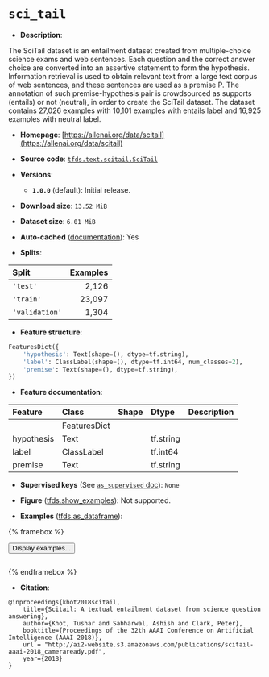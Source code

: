 <div itemscope itemtype="http://schema.org/Dataset">
  <div itemscope itemprop="includedInDataCatalog" itemtype="http://schema.org/DataCatalog">
    <meta itemprop="name" content="TensorFlow Datasets" />
  </div>
  <meta itemprop="name" content="sci_tail" />
  <meta itemprop="description" content="The SciTail dataset is an entailment dataset created from multiple-choice&#10;science exams and web sentences. Each question and the correct answer choice&#10;are converted into an assertive statement to form the hypothesis. Information&#10;retrieval is used to obtain relevant text from a large text corpus of web&#10;sentences, and these sentences are used as a premise P. The annotation of such&#10;premise-hypothesis pair is crowdsourced as supports (entails) or not (neutral),&#10;in order to create the SciTail dataset. The dataset contains 27,026 examples&#10;with 10,101 examples with entails label and 16,925 examples with neutral label.&#10;&#10;To use this dataset:&#10;&#10;```python&#10;import tensorflow_datasets as tfds&#10;&#10;ds = tfds.load(&#x27;sci_tail&#x27;, split=&#x27;train&#x27;)&#10;for ex in ds.take(4):&#10;  print(ex)&#10;```&#10;&#10;See [the guide](https://www.tensorflow.org/datasets/overview) for more&#10;informations on [tensorflow_datasets](https://www.tensorflow.org/datasets).&#10;&#10;" />
  <meta itemprop="url" content="https://www.tensorflow.org/datasets/catalog/sci_tail" />
  <meta itemprop="sameAs" content="https://allenai.org/data/scitail" />
  <meta itemprop="citation" content="@inproceedings{khot2018scitail,&#10;    title={Scitail: A textual entailment dataset from science question answering},&#10;    author={Khot, Tushar and Sabharwal, Ashish and Clark, Peter},&#10;    booktitle={Proceedings of the 32th AAAI Conference on Artificial Intelligence (AAAI 2018)},&#10;    url = &quot;http://ai2-website.s3.amazonaws.com/publications/scitail-aaai-2018_cameraready.pdf&quot;,&#10;    year={2018}&#10;}" />
</div>

# `sci_tail`


*   **Description**:

The SciTail dataset is an entailment dataset created from multiple-choice
science exams and web sentences. Each question and the correct answer choice are
converted into an assertive statement to form the hypothesis. Information
retrieval is used to obtain relevant text from a large text corpus of web
sentences, and these sentences are used as a premise P. The annotation of such
premise-hypothesis pair is crowdsourced as supports (entails) or not (neutral),
in order to create the SciTail dataset. The dataset contains 27,026 examples
with 10,101 examples with entails label and 16,925 examples with neutral label.

*   **Homepage**:
    [https://allenai.org/data/scitail](https://allenai.org/data/scitail)

*   **Source code**:
    [`tfds.text.scitail.SciTail`](https://github.com/tensorflow/datasets/tree/master/tensorflow_datasets/text/scitail/scitail.py)

*   **Versions**:

    *   **`1.0.0`** (default): Initial release.

*   **Download size**: `13.52 MiB`

*   **Dataset size**: `6.01 MiB`

*   **Auto-cached**
    ([documentation](https://www.tensorflow.org/datasets/performances#auto-caching)):
    Yes

*   **Splits**:

Split          | Examples
:------------- | -------:
`'test'`       | 2,126
`'train'`      | 23,097
`'validation'` | 1,304

*   **Feature structure**:

```python
FeaturesDict({
    'hypothesis': Text(shape=(), dtype=tf.string),
    'label': ClassLabel(shape=(), dtype=tf.int64, num_classes=2),
    'premise': Text(shape=(), dtype=tf.string),
})
```

*   **Feature documentation**:

Feature    | Class        | Shape | Dtype     | Description
:--------- | :----------- | :---- | :-------- | :----------
           | FeaturesDict |       |           |
hypothesis | Text         |       | tf.string |
label      | ClassLabel   |       | tf.int64  |
premise    | Text         |       | tf.string |

*   **Supervised keys** (See
    [`as_supervised` doc](https://www.tensorflow.org/datasets/api_docs/python/tfds/load#args)):
    `None`

*   **Figure**
    ([tfds.show_examples](https://www.tensorflow.org/datasets/api_docs/python/tfds/visualization/show_examples)):
    Not supported.

*   **Examples**
    ([tfds.as_dataframe](https://www.tensorflow.org/datasets/api_docs/python/tfds/as_dataframe)):

<!-- mdformat off(HTML should not be auto-formatted) -->

{% framebox %}

<button id="displaydataframe">Display examples...</button>
<div id="dataframecontent" style="overflow-x:auto"></div>
<script>
const url = "https://storage.googleapis.com/tfds-data/visualization/dataframe/sci_tail-1.0.0.html";
const dataButton = document.getElementById('displaydataframe');
dataButton.addEventListener('click', async () => {
  // Disable the button after clicking (dataframe loaded only once).
  dataButton.disabled = true;

  const contentPane = document.getElementById('dataframecontent');
  try {
    const response = await fetch(url);
    // Error response codes don't throw an error, so force an error to show
    // the error message.
    if (!response.ok) throw Error(response.statusText);

    const data = await response.text();
    contentPane.innerHTML = data;
  } catch (e) {
    contentPane.innerHTML =
        'Error loading examples. If the error persist, please open '
        + 'a new issue.';
  }
});
</script>

{% endframebox %}

<!-- mdformat on -->

*   **Citation**:

```
@inproceedings{khot2018scitail,
    title={Scitail: A textual entailment dataset from science question answering},
    author={Khot, Tushar and Sabharwal, Ashish and Clark, Peter},
    booktitle={Proceedings of the 32th AAAI Conference on Artificial Intelligence (AAAI 2018)},
    url = "http://ai2-website.s3.amazonaws.com/publications/scitail-aaai-2018_cameraready.pdf",
    year={2018}
}
```

